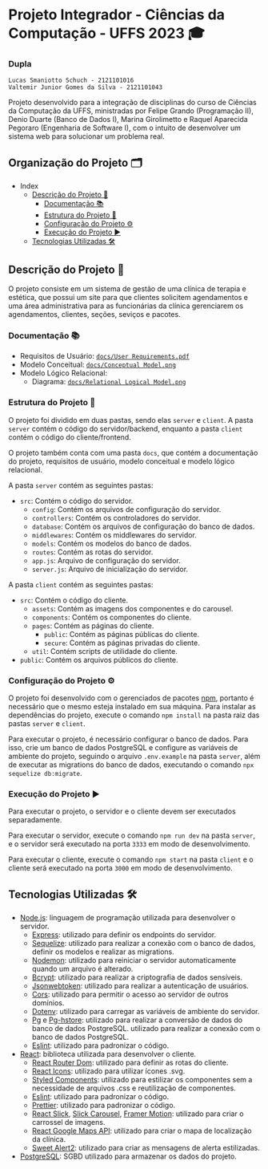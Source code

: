 # Projeto Integrador  - Ciências da Computação - UFFS 2023 🎓
### Dupla
`Lucas Smaniotto Schuch - 2121101016` <br>
`Valtemir Junior Gomes da Silva - 2121101043`

Projeto desenvolvido para a integração de disciplinas do curso de Ciências da Computação da UFFS, ministradas por Felipe Grando (Programação II), Denio Duarte (Banco de Dados I), Marina Girolimetto e Raquel Aparecida Pegoraro (Engenharia de Software I), com o intuito de desenvolver um sistema web para solucionar um problema real.

## Organização do Projeto 🗂️

- Index 
  - [Descrição do Projeto 📝](#descrição-do-projeto-)
    - [Documentação 📚](#documentação-)
    - [Estrutura do Projeto 📁](#estrutura-do-projeto-)
    - [Configuração do Projeto ⚙️](#configuração-do-projeto-)
    - [Execução do Projeto ▶️](#execução-e-exaecução-)
  - [Tecnologias Utilizadas 🛠️](#tecnologias-utilizadas-)
## Descrição do Projeto 📝
O projeto consiste em um sistema de gestão de uma clínica de terapia e estética, que possui um site para que clientes solicitem agendamentos e uma área administrativa para as funcionárias da clínica gerenciarem os agendamentos, clientes, seções, seviços e pacotes.
  
### Documentação 📚
- Requisitos de Usuário: [`docs/User Requirements.pdf`](https://github.com/ValtemirJr/ProjetoIntegrador/blob/main/docs/User%20Requirements.pdf)
- Modelo Conceitual: [`docs/Conceptual Model.png`](https://github.com/ValtemirJr/ProjetoIntegrador/blob/main/docs/Conceptual%20Model.png)
- Modelo Lógico Relacional:
  - Diagrama: [`docs/Relational Logical Model.png`](https://github.com/ValtemirJr/ProjetoIntegrador/blob/main/docs/Relational%20Logical%20Model.png)

### Estrutura do Projeto 📁
O projeto foi dividido em duas pastas, sendo elas `server` e `client`. A pasta `server` contém o código do servidor/backend, enquanto a pasta `client` contém o código do cliente/frontend.

O projeto também conta com uma pasta `docs`, que contém a documentação do projeto, requisitos de usuário, modelo conceitual e modelo lógico relacional.

A pasta `server` contém as seguintes pastas:
- `src`: Contém o código do servidor.
  - `config`: Contém os arquivos de configuração do servidor.
  - `controllers`: Contém os controladores do servidor.
  - `database`: Contém os arquivos de configuração do banco de dados.
  - `middlewares`: Contém os middlewares do servidor.
  - `models`: Contém os modelos do banco de dados.
  - `routes`: Contém as rotas do servidor.
  - `app.js`: Arquivo de configuração do servidor.
  - `server.js`: Arquivo de inicialização do servidor.

A pasta `client` contém as seguintes pastas:
- `src`: Contém o código do cliente.
  - `assets`: Contém as imagens dos componentes e do carousel.  
  - `components`: Contém os componentes do cliente.
  - `pages`: Contém as páginas do cliente.
    - `public`: Contém as páginas públicas do cliente.
    - `secure`: Contém as páginas privadas do cliente.
  - `util`: Contém scripts de utilidade do cliente.
- `public`: Contém os arquivos públicos do cliente.

### Configuração do Projeto ⚙️
O projeto foi desenvolvido com o gerenciados de pacotes [npm](https://www.npmjs.com/), portanto é necessário que o mesmo esteja instalado em sua máquina.
Para instalar as dependências do projeto, execute o comando `npm install` na pasta raiz das pastas `server` e `client`.

Para executar o projeto, é necessário configurar o banco de dados. Para isso, crie um banco de dados PostgreSQL e configure as variáveis de ambiente do projeto, seguindo o arquivo `.env.example` na pasta `server`, além de executar as migrations do banco de dados, executando o comando `npx sequelize db:migrate`.

### Execução do Projeto ▶️
Para executar o projeto, o servidor e o cliente devem ser executados separadamente. 

Para executar o servidor, execute o comando `npm run dev` na pasta `server`, e o servidor será executado na porta `3333` em modo de desenvolvimento.

Para executar o cliente, execute o comando `npm start` na pasta `client` e o cliente será executado na porta `3000` em modo de desenvolvimento.

## Tecnologias Utilizadas 🛠️
- [Node.js](https://nodejs.org/en/): linguagem de programação utilizada para desenvolver o servidor.
  - [Express](https://expressjs.com/pt-br/): utilizado para definir os endpoints do servidor.
  - [Sequelize](https://sequelize.org/): utilizado para realizar a conexão com o banco de dados, definir os modelos e realizar as migrations.
  - [Nodemon](https://nodemon.io/): utilizado para reiniciar o servidor automaticamente quando um arquivo é alterado.
  - [Bcrypt](https://www.npmjs.com/package/bcrypt): utilizado para realizar a criptografia de dados sensíveis.
  - [Jsonwebtoken](https://www.npmjs.com/package/jsonwebtoken): utilizado para realizar a autenticação de usuários.
  - [Cors](https://www.npmjs.com/package/cors): utilizado para permitir o acesso ao servidor de outros domínios.
  - [Dotenv](https://www.npmjs.com/package/dotenv): utilizado para carregar as variáveis de ambiente do servidor.
  - [Pg](https://www.npmjs.com/package/pg) e [Pg-hstore](https://www.npmjs.com/package/pg-hstore): utilizado para realizar a conversão de dados do banco de dados PostgreSQL. utilizado para realizar a conexão com o banco de dados PostgreSQL.
  - [Eslint](https://eslint.org/): utilizado para padronizar o código.
- [React](https://pt-br.reactjs.org/): biblioteca utilizada para desenvolver o cliente.
  - [React Router Dom](https://reactrouter.com/web/guides/quick-start): utilizado para definir as rotas do cliente.
  - [React Icons](https://react-icons.github.io/react-icons/): utilizado para utilizar ícones .svg.
  - [Styled Components](https://styled-components.com/): utilizado para estilizar os componentes sem a necessidade de arquivos .css e reutilização de componentes.
  - [Eslint](https://eslint.org/): utilizado para padronizar o código.
  - [Prettier](https://prettier.io/): utilizado para padronizar o código.
  - [React Slick](https://react-slick.neostack.com/), [Slick Carousel](https://kenwheeler.github.io/slick/), [Framer Motion](https://www.framer.com/motion/): utilizado para criar o carrossel de imagens.
  - [React Google Maps API](https://react-google-maps-api-docs.netlify.app/): utilizado para criar o mapa de localização da clínica.
  - [Sweet Alert2](https://sweetalert2.github.io/): utilizado para criar as mensagens de alerta estilizadas.
- [PostgreSQL](https://www.postgresql.org/): SGBD utilizado para armazenar os dados do projeto.
